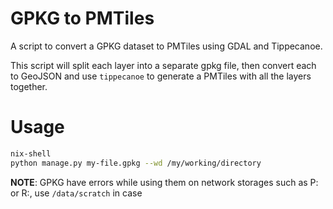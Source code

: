 # GPKG to PMTiles
A script to convert a GPKG dataset to PMTiles using GDAL and Tippecanoe.

This script will split each layer into a separate gpkg file, then convert each to GeoJSON and use `tippecanoe` to generate a PMTiles with all the layers together.


# Usage
```bash
nix-shell
python manage.py my-file.gpkg --wd /my/working/directory
```

**NOTE**: GPKG have errors while using them on network storages such as P: or R:, use `/data/scratch` in case
